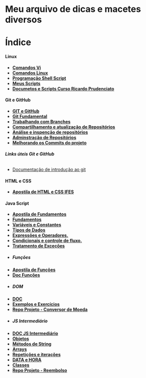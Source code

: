 # **Meu arquivo de dicas e macetes diversos**

# Índice

#### **Linux**
* **[Comandos Vi](/LINUX/VI.md)**
* **[Comandos Linux](/LINUX/COMANDOS%20LINUX.md)**
* **[Programação Shell Script](/LINUX/PROGRAMAÇÃO%20LINUX.MD)**
* **[Meus Scripts](/LINUX/CURSO%20LINUX/Meus%20Scripts/)**
* **[Documetos e Scripts Curso Ricardo Prudenciato](/LINUX/CURSO%20LINUX/CursoShellScript/)**

#### **Git e GitHub**
* **[GIT e GitHub](/GIT%20E%20GITHUB/GIT.md)**
* **[Git Fundamental](https://github.com/aldrinreis/MACETARIO-PESSOAL/blob/main/GIT%20E%20GITHUB/GIT.md#git-fundamental)**
* **[Trabalhando com Branches](https://github.com/aldrinreis/MACETARIO-PESSOAL/blob/main/GIT%20E%20GITHUB/GIT.md#trabalhando-com-branches)**
* **[Compartilhamento e atualização de Repositórios](https://github.com/aldrinreis/MACETARIO-PESSOAL/blob/main/GIT%20E%20GITHUB/GIT.md#compartilhamento-e-atualiza%C3%A7%C3%A3o-de-reposit%C3%B3rios)**
* **[Análise e inspenção de repositórios](https://github.com/aldrinreis/MACETARIO-PESSOAL/blob/main/GIT%20E%20GITHUB/GIT.md#an%C3%A1lise-e-inspen%C3%A7%C3%A3o-de-reposit%C3%B3rios)**
* **[Adminstração de Repositórios](https://github.com/aldrinreis/MACETARIO-PESSOAL/blob/main/GIT%20E%20GITHUB/GIT.md#an%C3%A1lise-e-inspen%C3%A7%C3%A3o-de-reposit%C3%B3rios)**
* **[Melhorando os Commits do projeto](https://github.com/aldrinreis/MACETARIO-PESSOAL/blob/main/GIT%20E%20GITHUB/GIT.md#melhorando-os-commits-do-projeto)**


###### **Links úteis Git e GitHub**
- [Documentação de introdução ao git](https://docs.github.com/pt/get-started)


#### **HTML e CSS**
* **[Apostila de HTML e CSS IFES](/HTMLeCSS/Apostila%20de%20HTML5%20e%20CSS3.pdf)**

#### **Java Script**

* **[Apostila de Fundamentos](/JAVASCRIPT/Apostila-JavaScript-Fundamentos_01.pdf)**
* **[Fundamentos](https://github.com/aldrinreis/MACETARIO-PESSOAL/blob/main/JAVASCRIPT/JavaScriptFundamentos.md#java-script---fundamentos)**
* **[Variáveis e Constantes](https://github.com/aldrinreis/MACETARIO-PESSOAL/blob/main/JAVASCRIPT/JavaScriptFundamentos.md#vari%C3%A1veis-e-constantes)**
* **[Tipos de Dados](https://github.com/aldrinreis/MACETARIO-PESSOAL/blob/main/JAVASCRIPT/JavaScriptFundamentos.md#tipos-de-dados)**
* **[Expressões e Operadores.](https://github.com/aldrinreis/MACETARIO-PESSOAL/blob/main/JAVASCRIPT/JavaScriptFundamentos.md#express%C3%B5es-e-operadores)**
* **[Condicionais e controle de fluxo.](https://github.com/aldrinreis/MACETARIO-PESSOAL/blob/main/JAVASCRIPT/JavaScriptFundamentos.md#condicionais-e-controle-de-fluxo)**
* **[Tratamento de Exceções](https://github.com/aldrinreis/MACETARIO-PESSOAL/blob/main/JAVASCRIPT/JavaScriptFundamentos.md#tratamento-de-exce%C3%A7%C3%B5es)**


- ##### **Funções**

* **[Apostila de Funções](/JAVASCRIPT/JavaScript-12-Funcoes.pdf)**
* **[Doc Funções](https://github.com/aldrinreis/MACETARIO-PESSOAL/blob/main/JAVASCRIPT/javaScriptFuncoes.md)**

- ##### **DOM**

* **[DOC](https://github.com/aldrinreis/MACETARIO-PESSOAL/blob/main/JAVASCRIPT/domJavaScript.md)**
* **[Exemplos e Exercícios](/JAVASCRIPT/4%20DOM/)**
* **[Repo Projeto - Conversor de Moeda](https://github.com/aldrinreis/Conversor-de-Moedas---A4NDEV)**

- ##### **JS Intermediário**

* **[DOC JS Intermediário](https://github.com/aldrinreis/MACETARIO-PESSOAL/blob/main/JAVASCRIPT/JavaScript%20Intermedi%C3%A1rio.md)**
* **[Objetos](https://github.com/aldrinreis/MACETARIO-PESSOAL/blob/main/JAVASCRIPT/JavaScript%20Intermedi%C3%A1rio.md#objetos)**
* **[Métodos de String](https://github.com/aldrinreis/MACETARIO-PESSOAL/blob/main/JAVASCRIPT/JavaScript%20Intermedi%C3%A1rio.md#m%C3%A9todos-de-texto)**
* **[Arrays](https://github.com/aldrinreis/MACETARIO-PESSOAL/blob/main/JAVASCRIPT/JavaScript%20Intermedi%C3%A1rio.md#arrays)**
* **[Repetições e iterações](https://github.com/aldrinreis/MACETARIO-PESSOAL/blob/main/JAVASCRIPT/JavaScript%20Intermedi%C3%A1rio.md#repeti%C3%A7%C3%B5es-e-itera%C3%A7%C3%B5es)**
* **[DATA e HORA](https://github.com/aldrinreis/MACETARIO-PESSOAL/blob/main/JAVASCRIPT/JavaScript%20Intermedi%C3%A1rio.md#data-e-hora)**
* **[Classes](https://github.com/aldrinreis/MACETARIO-PESSOAL/blob/main/JAVASCRIPT/JavaScript%20Intermedi%C3%A1rio.md#classes)**
* **[Repo Projeto - Reembolso](https://github.com/aldrinreis/Projeto-de-Reembolso---A4NDEV)**
